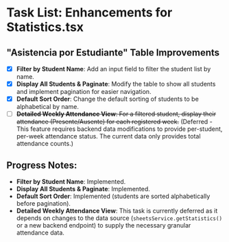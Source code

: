 # Task List: Enhancements for Statistics.tsx

## "Asistencia por Estudiante" Table Improvements

- [x] **Filter by Student Name**: Add an input field to filter the student list by name.
- [x] **Display All Students & Paginate**: Modify the table to show all students and implement pagination for easier navigation.
- [x] **Default Sort Order**: Change the default sorting of students to be alphabetical by name.
- [ ] ~~**Detailed Weekly Attendance View**: For a filtered student, display their attendance (Presente/Ausente) for each registered week.~~ (Deferred - This feature requires backend data modifications to provide per-student, per-week attendance status. The current data only provides total attendance counts.)

## Progress Notes:

*   **Filter by Student Name**: Implemented.
*   **Display All Students & Paginate**: Implemented.
*   **Default Sort Order**: Implemented (students are sorted alphabetically before pagination).
*   **Detailed Weekly Attendance View**: This task is currently deferred as it depends on changes to the data source (`sheetsService.getStatistics()` or a new backend endpoint) to supply the necessary granular attendance data. 